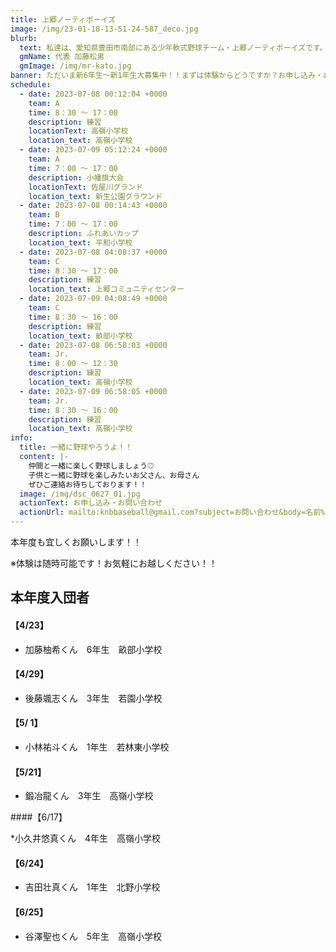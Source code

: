 ```yaml
---
title: 上郷ノーティボーイズ
image: /img/23-01-18-13-51-24-587_deco.jpg
blurb:
  text: 私達は、愛知県豊田市南部にある少年軟式野球チーム・上郷ノーティボーイズです。野球を愛する少年・少女達の夢を育み、軟式野球を正しく指導し、体力向上と礼儀を養成します。また、親友同士の友情と交歓の場を与え、規則正しい明朗な少年・少女を育成することを目的としています。
  gmName: 代表 加藤松男
  gmImage: /img/mr-kato.jpg
banner: ただいま新6年生～新1年生大募集中！！まずは体験からどうですか？お申し込み・お問い合わせはお気軽にどうぞ！！
schedule:
  - date: 2023-07-08 00:12:04 +0000
    team: A
    time: 8：30 ～ 17：00
    description: 練習
    locationText: 高嶺小学校
    location_text: 高嶺小学校
  - date: 2023-07-09 05:12:24 +0000
    team: A
    time: 7：00 ～ 17：00
    description: 小幡旗大会
    locationText: 佐屋川グランド
    location_text: 新生公園グラウンド
  - date: 2023-07-08 00:14:43 +0000
    team: B
    time: 7：00 ～ 17：00
    description: ふれあいカップ
    location_text: 平和小学校
  - date: 2023-07-08 04:08:37 +0000
    team: C
    time: 8：30 ～ 17：00
    description: 練習
    location_text: 上郷コミュニティセンター
  - date: 2023-07-09 04:08:49 +0000
    team: C
    time: 8：30 ～ 16：00
    description: 練習
    location_text: 畝部小学校
  - date: 2023-07-08 06:58:03 +0000
    team: Jr.
    time: 8：00 ～ 12：30
    description: 練習
    location_text: 高嶺小学校
  - date: 2023-07-09 06:58:05 +0000
    team: Jr.
    time: 8：30 ～ 16：00
    description: 練習
    location_text: 高嶺小学校
info:
  title: 一緒に野球やろうよ！！
  content: |-
    仲間と一緒に楽しく野球しましょう⚾
    子供と一緒に野球を楽しみたいお父さん、お母さん
    ぜひご連絡お待ちしております！！
  image: /img/dsc_0627_01.jpg
  actionText: お申し込み・お問い合わせ
  actionUrl: mailto:knbbaseball@gmail.com?subject=お問い合わせ&body=名前%20%3A%0D%0Aふりがな%20%3A%0D%0A電話%20%3A%0D%0A学校名%20%3A%0D%0A学年%20%3A%0D%0Aお問い合せ内容%20%3A（例、体験・見学・入団希望）
---
```

本年度も宜しくお願いします！！


※体験は随時可能です！お気軽にお越しください！！

## 本年度入団者

#### 【4/23】

* 加藤柚希くん　6年生　畝部小学校

#### 【4/29】

* 後藤颯志くん　3年生　若園小学校

#### 【5/ 1】

* 小林祐斗くん　1年生　若林東小学校

#### 【5/21】

* 鍛冶龍くん　3年生　高嶺小学校

####【6/17】

*小久井悠真くん　4年生　高嶺小学校

#### 【6/24】

* 吉田壮真くん　1年生　北野小学校

#### 【6/25】

* 谷澤聖也くん　5年生　高嶺小学校
